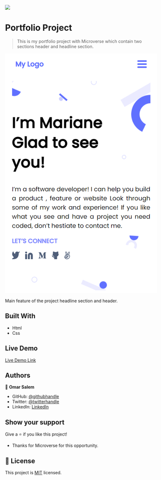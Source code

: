 ![](https://img.shields.io/badge/Microverse-blueviolet)

# Portfolio Project

> This is my portfolio project with Microverse which contain two sections header and headline section.

![screenshot](./assests/ScreenshotPortfolio.png)

Main feature of the project headline section and header.

## Built With

- Html
- Css

## Live Demo

[Live Demo Link](https://livedemo.com)

## Authors

👤 **Omar Salem**

- GitHub: [@githubhandle](https://github.com/omarsalem7)
- Twitter: [@twitterhandle](https://twitter.com/twitterhandle)
- LinkedIn: [LinkedIn](https://twitter.com/Omar80491499)

## Show your support

Give a ⭐️ if you like this project!

- Thanks for Microverse for this opportunity.

## 📝 License

This project is [MIT](./MIT.md) licensed.

